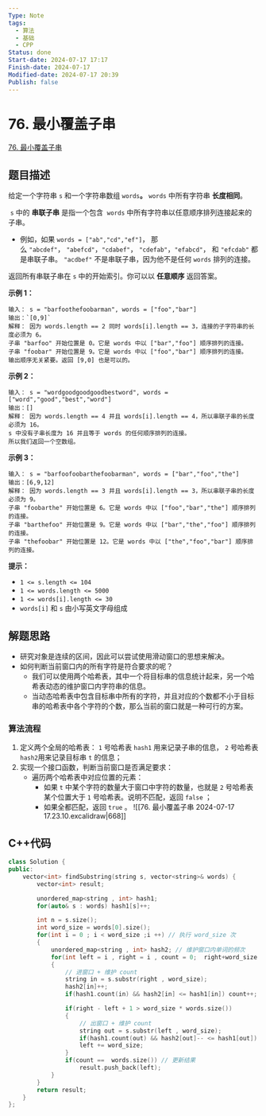 ```yaml
---
Type: Note
tags:
  - 算法
  - 基础
  - CPP
Status: done
Start-date: 2024-07-17 17:17
Finish-date: 2024-07-17
Modified-date: 2024-07-17 20:39
Publish: false
---
```


# 76. 最小覆盖子串
[76. 最小覆盖子串](https://leetcode.cn/problems/minimum-window-substring/)

## 题目描述
给定一个字符串 `s` 和一个字符串数组 `words`**。** `words` 中所有字符串 **长度相同**。

 `s` 中的 **串联子串** 是指一个包含  `words` 中所有字符串以任意顺序排列连接起来的子串。

- 例如，如果 `words = ["ab","cd","ef"]`， 那么 `"abcdef"`， `"abefcd"`，`"cdabef"`， `"cdefab"`，`"efabcd"`， 和 `"efcdab"` 都是串联子串。 `"acdbef"` 不是串联子串，因为他不是任何 `words` 排列的连接。

返回所有串联子串在 `s` 中的开始索引。你可以以 **任意顺序** 返回答案。

**示例 1：**
```
输入： s = "barfoothefoobarman", words = ["foo","bar"]
输出：`[0,9]`
解释： 因为 words.length == 2 同时 words[i].length == 3，连接的子字符串的长度必须为 6。
子串 "barfoo" 开始位置是 0。它是 words 中以 ["bar","foo"] 顺序排列的连接。
子串 "foobar" 开始位置是 9。它是 words 中以 ["foo","bar"] 顺序排列的连接。
输出顺序无关紧要。返回 [9,0] 也是可以的。
```

**示例 2：**
```
输入： s = "wordgoodgoodgoodbestword", words = ["word","good","best","word"]
输出：[]
解释： 因为 words.length == 4 并且 words[i].length == 4，所以串联子串的长度必须为 16。
s 中没有子串长度为 16 并且等于 words 的任何顺序排列的连接。
所以我们返回一个空数组。
```

**示例 3：**
```
输入： s = "barfoofoobarthefoobarman", words = ["bar","foo","the"]
输出：[6,9,12]
解释： 因为 words.length == 3 并且 words[i].length == 3，所以串联子串的长度必须为 9。
子串 "foobarthe" 开始位置是 6。它是 words 中以 ["foo","bar","the"] 顺序排列的连接。
子串 "barthefoo" 开始位置是 9。它是 words 中以 ["bar","the","foo"] 顺序排列的连接。
子串 "thefoobar" 开始位置是 12。它是 words 中以 ["the","foo","bar"] 顺序排列的连接。
```

**提示：**

- `1 <= s.length <= 104`
- `1 <= words.length <= 5000`
- `1 <= words[i].length <= 30`
- `words[i]` 和 `s` 由小写英文字母组成

## 解题思路
- 研究对象是连续的区间，因此可以尝试使用滑动窗口的思想来解决。
- 如何判断当前窗口内的所有字符是符合要求的呢？
	- 我们可以使用两个哈希表，其中一个将目标串的信息统计起来，另一个哈希表动态的维护窗口内字符串的信息。
	- 当动态哈希表中包含目标串中所有的字符，并且对应的个数都不小于目标串的哈希表中各个字符的个数，那么当前的窗口就是一种可行的方案。


### 算法流程
1. 定义两个全局的哈希表： `1` 号哈希表 `hash1` 用来记录子串的信息， `2` 号哈希表 `hash2`用来记录目标串 `t` 的信息；
2. 实现一个接口函数，判断当前窗口是否满足要求：
	- 遍历两个哈希表中对应位置的元素：
		- 如果 `t` 中某个字符的数量大于窗口中字符的数量，也就是 `2` 号哈希表某个位置大于 `1` 号哈希表。说明不匹配，返回 `false` ；
		- 如果全都匹配，返回 `true` 。
![[76. 最小覆盖子串 2024-07-17 17.23.10.excalidraw|668]]
## C++代码
```cpp
class Solution {
public:
    vector<int> findSubstring(string s, vector<string>& words) {
        vector<int> result;

        unordered_map<string , int> hash1;
        for(auto& s : words) hash1[s]++;

        int n = s.size();
        int word_size = words[0].size();
        for(int i = 0 ; i < word_size ;i ++) // 执行 word_size 次
        {
            unordered_map<string , int> hash2; // 维护窗口内单词的频次
            for(int left = i , right = i , count = 0;  right+word_size <= n ; right += word_size)
            {
	            // 进窗口 + 维护 count
                string in = s.substr(right , word_size);
                hash2[in]++;
                if(hash1.count(in) && hash2[in] <= hash1[in]) count++;

                if(right - left + 1 > word_size * words.size())
                {
	                // 出窗口 + 维护 count
                    string out = s.substr(left , word_size);
                    if(hash1.count(out) && hash2[out]-- <= hash1[out]) count--;
                    left += word_size;
                }
                if(count ==  words.size()) // 更新结果
                    result.push_back(left);
            }
        }
        return result;
    }
};
```
